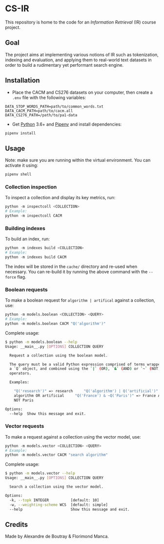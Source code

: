 # CS-IR

This repository is home to the code for an _Information Retrieval_ (IR) course project.

## Goal

The project aims at implementing various notions of IR such as tokenization, indexing and evaluation, and applying them to real-world text datasets in order to build a rudimentary yet performant search engine.

## Installation

- Place the CACM and CS276 datasets on your computer, then create a `.env` file with the following variables:

```dotenv
DATA_STOP_WORDS_PATH=path/to/common_words.txt
DATA_CACM_PATH=path/to/cacm.all
DATA_CS276_PATH=/path/to/pa1-data
```

- Get [Python] 3.6+ and [Pipenv] and install dependencies:

```bash
pipenv install
```

## Usage

Note: make sure you are running within the virtual environment. You can activate it using:

```bash
pipenv shell
```

### Collection inspection

To inspect a collection and display its key metrics, run:

```python
python -m inspectcoll <COLLECTION>
# Example:
python -m inspectcoll CACM
```

### Building indexes

To build an index, run:

```python
python -m indexes build <COLLECTION>
# Example:
python -m indexes build CACM
```

The index will be stored in the `cache/` directory and re-used when necessary. You can re-build it by running the above command with the `--force` flag.

### Boolean requests

To make a boolean request for `algorithm | artifical` against a collection, use:

```python
python -m models.boolean <COLLECTION> <QUERY>
# Example:
python -m models.boolean CACM "Q('algorithm')"
```

Complete usage:

```bash
$ python -m models.boolean --help
Usage: __main__.py [OPTIONS] COLLECTION QUERY

  Request a collection using the boolean model.

  The query must be a valid Python expression comprised of terms wrapped in
  a `Q` object, and combined using the `|` (OR), `&` (AND) or `~` (NOT)
  operators.

  Examples:

    "Q('research')" => research     "Q('algorithm') | Q('artificial')" =>
    algorithm OR artificial     "Q('France') & ~Q('Paris')" => France AND
    NOT Paris

Options:
  --help  Show this message and exit.
```

### Vector requests

To make a request against a collection using the vector model, use:

```python
python -m models.vector <COLLECTION> <QUERY>
# Example:
python -m models.vector CACM "search algorithm"
```

Complete usage:

```bash
$ python -m models.vector --help
Usage: __main__.py [OPTIONS] COLLECTION QUERY

  Search a collection using the vector model.

Options:
  -k, --topk INTEGER          [default: 10]
  -w, --weighting-scheme WCS  [default: simple]
  --help                      Show this message and exit.
```

## Credits

Made by Alexandre de Boutray & Florimond Manca.

[python]: https://www.python.org
[pipenv]: https://pipenv.readthedocs.io
